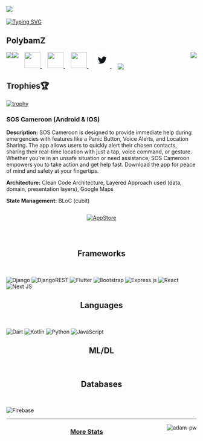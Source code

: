 
 <picture><img src = "https://github.com/7oSkaaa/7oSkaaa/blob/main/Images/about_me.gif?raw=true" width = 100px></picture>

 [![Typing SVG](https://readme-typing-svg.demolab.com/?lines=Hi+there,+I+am+PolybamZ;Welcome+to+My+Github+👋🏾;Explore,+enjoy,+and+feel+free.;Happy+coding!+🚀)](https://git.io/typing-svg)

## PolybamZ

<a href="https://github.com/Polybamz/github-readme-stats">
  <picture>
        <source media="(prefers-color-scheme: dark)" srcset="https://github-readme-stats.vercel.app/api/top-langs/?username=Polybamz&hide_title=true&langs_count=10&hide=G-code&hide_border=true&theme=dark&bg_color=0e1116&title_color=ffffff&text_color=ffffff&layout=donut-vertical&exclude_repo=babel,convert">
        <img align="right" src="https://github-readme-stats.vercel.app/api/top-langs/?username=Polybamz&hide_title=true&langs_count=10&hide=G-code&hide_border=true&layout=donut-vertical&exclude_repo=babel,convert">
    </picture>
  
</a>
&nbsp;&nbsp;&nbsp;
<a href="https://stackoverflow.com/users/1544937/jacob-philpott?tab=profile">
    <picture>
        <source media="(prefers-color-scheme: dark)" srcset="https://raw.githubusercontent.com/Polybamz/Polybamz/main/imgs/social/dark/stackoverflow.png">
        <img src="https://raw.githubusercontent.com/Polybamz/Polybamz/main/imgs/social/light/stackoverflow.png" width="42" height="42">
    </picture>
</a>
&nbsp;&nbsp;&nbsp;
<a href="https://www.linkedin.com/in/Polybamz">
    <picture>
        <source media="(prefers-color-scheme: dark)" srcset="https://raw.githubusercontent.com/Polybamz/Polybamz/main/imgs/social/dark/linkedin.png">
        <img src="https://raw.githubusercontent.com/Polybamz/Polybamz/main/imgs/social/light/linkedin.png" width="42" height="42">
    </picture>
</a>
&nbsp;&nbsp;&nbsp;
<a href="https://web.facebook.com/profile.php?id=100085742299456" target = "_blank">
    <picture>
        <source media="(prefers-color-scheme: dark)" srcset="https://raw.githubusercontent.com/Polybamz/Polybamz/main/imgs/social/dark/facebook.png">
        <img src="https://raw.githubusercontent.com/Polybamz/Polybamz/main/imgs/social/light/facebook.png" width="42" height="42">
    </picture>
</a>
&nbsp;&nbsp;&nbsp;
<a href="https://twitter.com/@NformiPolycarp" target = "_blank">
    <picture>
        <source media="(prefers-color-scheme: dark)" srcset="https://raw.githubusercontent.com/Polybamz/Polybamz/main/imgs/social/dark/twitter.png">
        <img src="https://github.com/Polybamz/Polybamz/blob/main/Polybamz/main/social/dark/twitter.png" width="42" height="42">
    </picture>
</a>
<!-- &nbsp;&nbsp;&nbsp; -->
<!-- <a href="https://www.youtube.com/@Polybamz" target = "_blank">
    <picture>
        <source media="(prefers-color-scheme: dark)" srcset="https://raw.githubusercontent.com/Polybamz/Polybamz/main/imgs/social/dark/youtube.png">
        <img src="https://raw.githubusercontent.com/Polybamz/Polybamz/main/imgs/social/light/youtube.png" width="42" height="42">
    </picture>
</a> -->
&nbsp;&nbsp;&nbsp;

<a href="https://github.com/Polybamz/github-readme-stats">
    <picture>
        <source media="(prefers-color-scheme: dark)" srcset="https://github-readme-stats.vercel.app/api?username=Polybamz&hide_title=true&include_all_commits=true&count_private=true&show_icons=true&hide_border=true&theme=dark&bg_color=0e1116&title_color=ffffff&text_color=ffffff&icon_color=1f6feb">
        <img align="left" src="https://github-readme-stats.vercel.app/api?username=Polybamz&hide_title=true&include_all_commits=true&count_private=true&show_icons=true&hide_border=true">
    </picture>
</a>


<a href="https://github.com/Polybamz/github-readme-streak-stats">
    <picture>
        <source media="(prefers-color-scheme: dark)" srcset="https://github-readme-streak-stats.herokuapp.com/?user=Polybamz&hide_border=true&theme=dark&background=0e1116">
        <img align="left" src="https://github-readme-streak-stats.herokuapp.com/?user=Polybamz&hide_border=true">
    </picture>
</a>

<a href="https://github.com/Polybamz/github-readme-activity-graph">
    <picture>
        <source media="(prefers-color-scheme: dark)" srcset="https://github-readme-activity-graph.vercel.app/graph?username=Polybamz&theme=github-dark&area=true&hide_border=true&custom_title=Past%20Months%20Activity&color=ffffff&bg_color=0e1116">
        <img align="center" src="https://github-readme-activity-graph.vercel.app/graph?username=Polybamz&theme=github-light&area=true&hide_border=true&custom_title=Past%20Months%20Activity">
    </picture>
</a>

## Trophies🏆

[![trophy](https://github-profile-trophy.vercel.app/?username=Polybamz&theme=darkhub&row=2&column=-1&margin-w=20&margin-h=20&title=-Followers,-Reviews,-Issues)](https://github.com/Polybamz/github-profile-trophy)
### SOS Cameroon (Android & IOS) 

**Description:** SOS Cameroon is designed to provide immediate help during emergencies with features like a Panic Button, Voice Alerts, and Location Sharing. The app allows users to quickly alert their chosen contacts, sharing their real-time location with just a tap, voice command, or gesture. Whether you're in an unsafe situation or need assistance, SOS Cameroon empowers you to take action and get help fast. Download the app for peace of mind and safety at your fingertips.

**Architecture:** Clean Code Architecture, Layered Approach used (data, domain, presentation layers), Google Maps

**State Management:** BLoC (cubit)


<div style="display: flex; justify-content: center;">
  <p align="center">
    <a href="https://play.google.com/store/apps/details?id=com.sosbycaasitech.cameroon" target = "_blank">
      <img src="https://play.google.com/intl/en_us/badges/static/images/badges/en_badge_web_generic.png" width="200" alt="AppStore">
    </a>
  </p>
<!--   <p align="center">
    <a href="https://apps.apple.com/us/app/tripplnr-com/id6470180069">
      <img src="https://upload.wikimedia.org/wikipedia/commons/thumb/5/51/Download_on_the_App_Store_Badge_IT_RGB_blk.svg/800px-Download_on_the_App_Store_Badge_IT_RGB_blk.svg.png" width="180" alt="Google Play Store">
    </a>
  </p> -->
</div>

<br> <be>
<h2 style="text-align: center;">Frameworks</h2>
<br>
    
![Django](https://img.shields.io/badge/django-%23092E20.svg?style=for-the-badge&logo=django&logoColor=white)
![DjangoREST](https://img.shields.io/badge/DJANGO-REST-ff1709?style=for-the-badge&logo=django&logoColor=white&color=ff1709&labelColor=gray)
![Flutter](https://img.shields.io/badge/Flutter-%2302569B.svg?style=for-the-badge&logo=Flutter&logoColor=white)
![Bootstrap](https://img.shields.io/badge/bootstrap-%238511FA.svg?style=for-the-badge&logo=bootstrap&logoColor=white)
![Express.js](https://img.shields.io/badge/express.js-%23404d59.svg?style=for-the-badge&logo=express&logoColor=%2361DAFB)
![React](https://img.shields.io/badge/react-%2320232a.svg?style=for-the-badge&logo=react&logoColor=%2361DAFB)
![Next JS](https://img.shields.io/badge/Next-black?style=for-the-badge&logo=next.js&logoColor=white)

<h2 style="text-align: center;">Languages</h2>
<br>

![Dart](https://img.shields.io/badge/dart-%230175C2.svg?style=for-the-badge&logo=dart&logoColor=white)
![Kotlin](https://img.shields.io/badge/kotlin-%237F52FF.svg?style=for-the-badge&logo=kotlin&logoColor=white)
![Python](https://img.shields.io/badge/python-3670A0?style=for-the-badge&logo=python&logoColor=ffdd54)
![JavaScript](https://img.shields.io/badge/javascript-%23323330.svg?style=for-the-badge&logo=javascript&logoColor=%23F7DF1E)
<h2 style="text-align: center;">ML/DL</h2>
<br>


<h2 style="text-align: center;">Databases</h2>
<br>

![Firebase](https://img.shields.io/badge/firebase-a08021?style=for-the-badge&logo=firebase&logoColor=ffcd34)

<hr>

<p><img align="right" src="https://github.com/Adam-pw/Adam-pw/blob/main/animation_500_kxa883sd.gif" alt="adam-pw" /></p>

<h3 align="center">
    <a href="https://www.githubtrends.io/wrapped/Polybamz">
        More Stats
    </a>
</h3>
